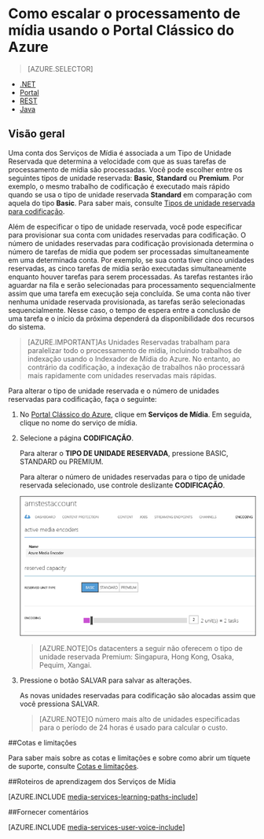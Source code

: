 <properties
	pageTitle="Como escalar o processamento de mídia usando o Portal Clássico do Azure"
	description="Saiba como dimensionar os Serviços de Mídia especificando o número de Unidades Reservadas para Streaming por Demanda e Unidades Reservadas para Codificação com as quais você deseja provisionar sua conta."
	services="media-services"
	documentationCenter=""
	authors="juliako,milangada"
	manager="dwrede"
	editor=""/>

<tags
	ms.service="media-services"
	ms.workload="media"
	ms.tgt_pltfrm="na"
	ms.devlang="na"
	ms.topic="article"
	ms.date="10/15/2015"
	ms.author="juliako"/>


# Como escalar o processamento de mídia usando o Portal Clássico do Azure

> [AZURE.SELECTOR]
- [.NET](media-services-dotnet-encoding-units.md)
- [Portal](media-services-portal-encoding-units.md)
- [REST](https://msdn.microsoft.com/library/azure/dn859236.aspx)
- [Java](https://github.com/southworkscom/azure-sdk-for-media-services-java-samples)

## Visão geral

Uma conta dos Serviços de Mídia é associada a um Tipo de Unidade Reservada que determina a velocidade com que as suas tarefas de processamento de mídia são processadas. Você pode escolher entre os seguintes tipos de unidade reservada: **Basic**, **Standard** ou **Premium**. Por exemplo, o mesmo trabalho de codificação é executado mais rápido quando se usa o tipo de unidade reservada **Standard** em comparação com aquela do tipo **Basic**. Para saber mais, consulte [Tipos de unidade reservada para codificação](http://azure.microsoft.com/blog/author/milanga).

Além de especificar o tipo de unidade reservada, você pode especificar para provisionar sua conta com unidades reservadas para codificação. O número de unidades reservadas para codificação provisionada determina o número de tarefas de mídia que podem ser processadas simultaneamente em uma determinada conta. Por exemplo, se sua conta tiver cinco unidades reservadas, as cinco tarefas de mídia serão executadas simultaneamente enquanto houver tarefas para serem processadas. As tarefas restantes irão aguardar na fila e serão selecionadas para processamento sequencialmente assim que uma tarefa em execução seja concluída. Se uma conta não tiver nenhuma unidade reservada provisionada, as tarefas serão selecionadas sequencialmente. Nesse caso, o tempo de espera entre a conclusão de uma tarefa e o início da próxima dependerá da disponibilidade dos recursos do sistema.

>[AZURE.IMPORTANT]As Unidades Reservadas trabalham para paralelizar todo o processamento de mídia, incluindo trabalhos de indexação usando o Indexador de Mídia do Azure. No entanto, ao contrário da codificação, a indexação de trabalhos não processará mais rapidamente com unidades reservadas mais rápidas.

Para alterar o tipo de unidade reservada e o número de unidades reservadas para codificação, faça o seguinte:

1. No [Portal Clássico do Azure](https://manage.windowsazure.com/), clique em **Serviços de Mídia**. Em seguida, clique no nome do serviço de mídia.

2. Selecione a página **CODIFICAÇÃO**.

	Para alterar o **TIPO DE UNIDADE RESERVADA**, pressione BASIC, STANDARD ou PREMIUM.

	Para alterar o número de unidades reservadas para o tipo de unidade reservada selecionado, use controle deslizante **CODIFICAÇÃO**.


	![Página Processadores](./media/media-services-portal-encoding-units/media-services-encoding-scale.png)


	>[AZURE.NOTE]Os datacenters a seguir não oferecem o tipo de unidade reservada Premium: Singapura, Hong Kong, Osaka, Pequim, Xangai.

3. Pressione o botão SALVAR para salvar as alterações.

	As novas unidades reservadas para codificação são alocadas assim que você pressiona SALVAR.

	>[AZURE.NOTE]O número mais alto de unidades especificadas para o período de 24 horas é usado para calcular o custo.

##Cotas e limitações

Para saber mais sobre as cotas e limitações e sobre como abrir um tíquete de suporte, consulte [Cotas e limitações](media-services-quotas-and-limitations.md).



##Roteiros de aprendizagem dos Serviços de Mídia

[AZURE.INCLUDE [media-services-learning-paths-include](../../includes/media-services-learning-paths-include.md)]

##Fornecer comentários

[AZURE.INCLUDE [media-services-user-voice-include](../../includes/media-services-user-voice-include.md)]

<!---HONumber=AcomDC_1203_2015-->